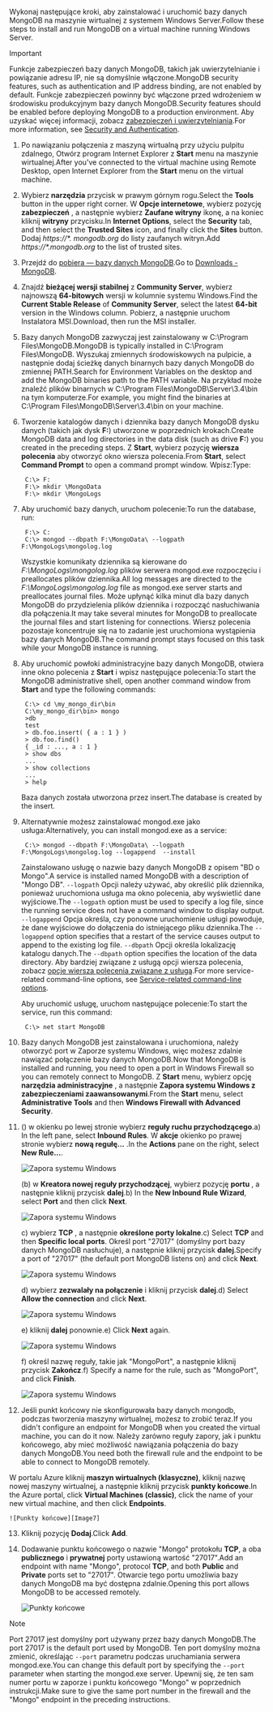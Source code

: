 <span data-ttu-id="e5a22-101">Wykonaj następujące kroki, aby zainstalować i uruchomić bazy danych MongoDB na maszynie wirtualnej z systemem Windows Server.</span><span class="sxs-lookup"><span data-stu-id="e5a22-101">Follow these steps to install and run MongoDB on a virtual machine running Windows Server.</span></span>

> [!IMPORTANT]
> <span data-ttu-id="e5a22-102">Funkcje zabezpieczeń bazy danych MongoDB, takich jak uwierzytelnianie i powiązanie adresu IP, nie są domyślnie włączone.</span><span class="sxs-lookup"><span data-stu-id="e5a22-102">MongoDB security features, such as authentication and IP address binding, are not enabled by default.</span></span> <span data-ttu-id="e5a22-103">Funkcje zabezpieczeń powinny być włączone przed wdrożeniem w środowisku produkcyjnym bazy danych MongoDB.</span><span class="sxs-lookup"><span data-stu-id="e5a22-103">Security features should be enabled before deploying MongoDB to a production environment.</span></span>  <span data-ttu-id="e5a22-104">Aby uzyskać więcej informacji, zobacz [zabezpieczeń i uwierzytelniania](http://www.mongodb.org/display/DOCS/Security+and+Authentication).</span><span class="sxs-lookup"><span data-stu-id="e5a22-104">For more information, see [Security and Authentication](http://www.mongodb.org/display/DOCS/Security+and+Authentication).</span></span>
>
>

1. <span data-ttu-id="e5a22-105">Po nawiązaniu połączenia z maszyną wirtualną przy użyciu pulpitu zdalnego, Otwórz program Internet Explorer z **Start** menu na maszynie wirtualnej.</span><span class="sxs-lookup"><span data-stu-id="e5a22-105">After you've connected to the virtual machine using Remote Desktop, open Internet Explorer from the **Start** menu on the virtual machine.</span></span>
2. <span data-ttu-id="e5a22-106">Wybierz **narzędzia** przycisk w prawym górnym rogu.</span><span class="sxs-lookup"><span data-stu-id="e5a22-106">Select the **Tools** button in the upper right corner.</span></span>  <span data-ttu-id="e5a22-107">W **Opcje internetowe**, wybierz pozycję **zabezpieczeń** , a następnie wybierz **Zaufane witryny** ikonę, a na koniec kliknij **witryny** przycisku.</span><span class="sxs-lookup"><span data-stu-id="e5a22-107">In **Internet Options**, select the **Security** tab, and then select the **Trusted Sites** icon, and finally click the **Sites** button.</span></span> <span data-ttu-id="e5a22-108">Dodaj *https://\*. mongodb.org* do listy zaufanych witryn.</span><span class="sxs-lookup"><span data-stu-id="e5a22-108">Add *https://\*.mongodb.org* to the list of trusted sites.</span></span>
3. <span data-ttu-id="e5a22-109">Przejdź do [pobiera — bazy danych MongoDB](https://www.mongodb.com/download-center#community).</span><span class="sxs-lookup"><span data-stu-id="e5a22-109">Go to [Downloads - MongoDB](https://www.mongodb.com/download-center#community).</span></span>
4. <span data-ttu-id="e5a22-110">Znajdź **bieżącej wersji stabilnej** z **Community Server**, wybierz najnowszą **64-bitowych** wersji w kolumnie systemu Windows.</span><span class="sxs-lookup"><span data-stu-id="e5a22-110">Find the **Current Stable Release** of **Community Server**, select the latest **64-bit** version in the Windows column.</span></span> <span data-ttu-id="e5a22-111">Pobierz, a następnie uruchom Instalatora MSI.</span><span class="sxs-lookup"><span data-stu-id="e5a22-111">Download, then run the MSI installer.</span></span>
5. <span data-ttu-id="e5a22-112">Bazy danych MongoDB zazwyczaj jest zainstalowany w C:\Program Files\MongoDB.</span><span class="sxs-lookup"><span data-stu-id="e5a22-112">MongoDB is typically installed in C:\Program Files\MongoDB.</span></span> <span data-ttu-id="e5a22-113">Wyszukaj zmiennych środowiskowych na pulpicie, a następnie dodaj ścieżkę danych binarnych bazy danych MongoDB do zmiennej PATH.</span><span class="sxs-lookup"><span data-stu-id="e5a22-113">Search for Environment Variables on the desktop and add the MongoDB binaries path to the PATH variable.</span></span> <span data-ttu-id="e5a22-114">Na przykład może znaleźć plików binarnych w C:\Program Files\MongoDB\Server\3.4\bin na tym komputerze.</span><span class="sxs-lookup"><span data-stu-id="e5a22-114">For example, you might find the binaries at C:\Program Files\MongoDB\Server\3.4\bin on your machine.</span></span>
6. <span data-ttu-id="e5a22-115">Tworzenie katalogów danych i dziennika bazy danych MongoDB dysku danych (takich jak dysk **F:**) utworzone w poprzednich krokach.</span><span class="sxs-lookup"><span data-stu-id="e5a22-115">Create MongoDB data and log directories in the data disk (such as drive **F:**) you created in the preceding steps.</span></span> <span data-ttu-id="e5a22-116">Z **Start**, wybierz pozycję **wiersza polecenia** aby otworzyć okno wiersza polecenia.</span><span class="sxs-lookup"><span data-stu-id="e5a22-116">From **Start**, select **Command Prompt** to open a command prompt window.</span></span>  <span data-ttu-id="e5a22-117">Wpisz:</span><span class="sxs-lookup"><span data-stu-id="e5a22-117">Type:</span></span>

        C:\> F:
        F:\> mkdir \MongoData
        F:\> mkdir \MongoLogs
7. <span data-ttu-id="e5a22-118">Aby uruchomić bazy danych, uruchom polecenie:</span><span class="sxs-lookup"><span data-stu-id="e5a22-118">To run the database, run:</span></span>

        F:\> C:
        C:\> mongod --dbpath F:\MongoData\ --logpath F:\MongoLogs\mongolog.log

    <span data-ttu-id="e5a22-119">Wszystkie komunikaty dziennika są kierowane do *F:\MongoLogs\mongolog.log* plików serwera mongod.exe rozpoczęciu i preallocates plików dziennika.</span><span class="sxs-lookup"><span data-stu-id="e5a22-119">All log messages are directed to the *F:\MongoLogs\mongolog.log* file as mongod.exe server starts and preallocates journal files.</span></span> <span data-ttu-id="e5a22-120">Może upłynąć kilka minut dla bazy danych MongoDB do przydzielenia plików dziennika i rozpocząć nasłuchiwania dla połączenia.</span><span class="sxs-lookup"><span data-stu-id="e5a22-120">It may take several minutes for MongoDB to preallocate the journal files and start listening for connections.</span></span> <span data-ttu-id="e5a22-121">Wiersz polecenia pozostaje koncentruje się na to zadanie jest uruchomiona wystąpienia bazy danych MongoDB.</span><span class="sxs-lookup"><span data-stu-id="e5a22-121">The command prompt stays focused on this task while your MongoDB instance is running.</span></span>
8. <span data-ttu-id="e5a22-122">Aby uruchomić powłoki administracyjne bazy danych MongoDB, otwiera inne okno polecenia z **Start** i wpisz następujące polecenia:</span><span class="sxs-lookup"><span data-stu-id="e5a22-122">To start the MongoDB administrative shell, open another command window from **Start** and type the following commands:</span></span>

        C:\> cd \my_mongo_dir\bin  
        C:\my_mongo_dir\bin> mongo  
        >db  
        test
        > db.foo.insert( { a : 1 } )  
        > db.foo.find()  
        { _id : ..., a : 1 }  
        > show dbs  
        ...  
        > show collections  
        ...  
        > help  

    <span data-ttu-id="e5a22-123">Baza danych została utworzona przez insert.</span><span class="sxs-lookup"><span data-stu-id="e5a22-123">The database is created by the insert.</span></span>
9. <span data-ttu-id="e5a22-124">Alternatywnie możesz zainstalować mongod.exe jako usługa:</span><span class="sxs-lookup"><span data-stu-id="e5a22-124">Alternatively, you can install mongod.exe as a service:</span></span>

        C:\> mongod --dbpath F:\MongoData\ --logpath F:\MongoLogs\mongolog.log --logappend  --install

    <span data-ttu-id="e5a22-125">Zainstalowano usługę o nazwie bazy danych MongoDB z opisem "BD o Mongo".</span><span class="sxs-lookup"><span data-stu-id="e5a22-125">A service is installed named MongoDB with a description of "Mongo DB".</span></span> <span data-ttu-id="e5a22-126">`--logpath` Opcji należy używać, aby określić plik dziennika, ponieważ uruchomiona usługa ma okno polecenia, aby wyświetlić dane wyjściowe.</span><span class="sxs-lookup"><span data-stu-id="e5a22-126">The `--logpath` option must be used to specify a log file, since the running service does not have a command window to display output.</span></span>  <span data-ttu-id="e5a22-127">`--logappend` Opcja określa, czy ponowne uruchomienie usługi powoduje, że dane wyjściowe do dołączenia do istniejącego pliku dziennika.</span><span class="sxs-lookup"><span data-stu-id="e5a22-127">The `--logappend` option specifies that a restart of the service causes output to append to the existing log file.</span></span>  <span data-ttu-id="e5a22-128">`--dbpath` Opcji określa lokalizację katalogu danych.</span><span class="sxs-lookup"><span data-stu-id="e5a22-128">The `--dbpath` option specifies the location of the data directory.</span></span> <span data-ttu-id="e5a22-129">Aby bardziej związane z usługą opcji wiersza polecenia, zobacz [opcje wiersza polecenia związane z usługą][MongoWindowsSvcOptions].</span><span class="sxs-lookup"><span data-stu-id="e5a22-129">For more service-related command-line options, see [Service-related command-line options][MongoWindowsSvcOptions].</span></span>

    <span data-ttu-id="e5a22-130">Aby uruchomić usługę, uruchom następujące polecenie:</span><span class="sxs-lookup"><span data-stu-id="e5a22-130">To start the service, run this command:</span></span>

        C:\> net start MongoDB
10. <span data-ttu-id="e5a22-131">Bazy danych MongoDB jest zainstalowana i uruchomiona, należy otworzyć port w Zaporze systemu Windows, więc możesz zdalnie nawiązać połączenie bazy danych MongoDB.</span><span class="sxs-lookup"><span data-stu-id="e5a22-131">Now that MongoDB is installed and running, you need to open a port in Windows Firewall so you can remotely connect to MongoDB.</span></span>  <span data-ttu-id="e5a22-132">Z **Start** menu, wybierz opcję **narzędzia administracyjne** , a następnie **Zapora systemu Windows z zabezpieczeniami zaawansowanymi**.</span><span class="sxs-lookup"><span data-stu-id="e5a22-132">From the **Start** menu, select **Administrative Tools** and then **Windows Firewall with Advanced Security**.</span></span>
11. <span data-ttu-id="e5a22-133">() w okienku po lewej stronie wybierz **reguły ruchu przychodzącego**.</span><span class="sxs-lookup"><span data-stu-id="e5a22-133">a) In the left pane, select **Inbound Rules**.</span></span>  <span data-ttu-id="e5a22-134">W **akcje** okienko po prawej stronie wybierz **nową regułę...** .</span><span class="sxs-lookup"><span data-stu-id="e5a22-134">In the **Actions** pane on the right, select **New Rule...**.</span></span>

    ![Zapora systemu Windows][Image1]

    <span data-ttu-id="e5a22-136">(b) w **Kreatora nowej reguły przychodzącej**, wybierz pozycję **portu** , a następnie kliknij przycisk **dalej**.</span><span class="sxs-lookup"><span data-stu-id="e5a22-136">b) In the **New Inbound Rule Wizard**, select **Port** and then click **Next**.</span></span>

    ![Zapora systemu Windows][Image2]

    <span data-ttu-id="e5a22-138">c) wybierz **TCP** , a następnie **określone porty lokalne**.</span><span class="sxs-lookup"><span data-stu-id="e5a22-138">c) Select **TCP** and then **Specific local ports**.</span></span>  <span data-ttu-id="e5a22-139">Określ port "27017" (domyślny port bazy danych MongoDB nasłuchuje), a następnie kliknij przycisk **dalej**.</span><span class="sxs-lookup"><span data-stu-id="e5a22-139">Specify a port of "27017" (the default port MongoDB listens on) and click **Next**.</span></span>

    ![Zapora systemu Windows][Image3]

    <span data-ttu-id="e5a22-141">d) wybierz **zezwalały na połączenie** i kliknij przycisk **dalej**.</span><span class="sxs-lookup"><span data-stu-id="e5a22-141">d) Select **Allow the connection** and click **Next**.</span></span>

    ![Zapora systemu Windows][Image4]

    <span data-ttu-id="e5a22-143">e) kliknij **dalej** ponownie.</span><span class="sxs-lookup"><span data-stu-id="e5a22-143">e) Click **Next** again.</span></span>

    ![Zapora systemu Windows][Image5]

    <span data-ttu-id="e5a22-145">f) określ nazwę reguły, takie jak "MongoPort", a następnie kliknij przycisk **Zakończ**.</span><span class="sxs-lookup"><span data-stu-id="e5a22-145">f) Specify a name for the rule, such as "MongoPort", and click **Finish**.</span></span>

    ![Zapora systemu Windows][Image6]

12. <span data-ttu-id="e5a22-147">Jeśli punkt końcowy nie skonfigurowała bazy danych mongodb, podczas tworzenia maszyny wirtualnej, możesz to zrobić teraz.</span><span class="sxs-lookup"><span data-stu-id="e5a22-147">If you didn't configure an endpoint for MongoDB when you created the virtual machine, you can do it now.</span></span> <span data-ttu-id="e5a22-148">Należy zarówno reguły zapory, jak i punktu końcowego, aby mieć możliwość nawiązania połączenia do bazy danych MongoDB.</span><span class="sxs-lookup"><span data-stu-id="e5a22-148">You need both the firewall rule and the endpoint to be able to connect to MongoDB remotely.</span></span>

  <span data-ttu-id="e5a22-149">W portalu Azure kliknij **maszyn wirtualnych (klasyczne)**, kliknij nazwę nowej maszyny wirtualnej, a następnie kliknij przycisk **punkty końcowe**.</span><span class="sxs-lookup"><span data-stu-id="e5a22-149">In the Azure portal, click **Virtual Machines (classic)**, click the name of your new virtual machine, and then click **Endpoints**.</span></span>

    ![Punkty końcowe][Image7]

13. <span data-ttu-id="e5a22-151">Kliknij pozycję **Dodaj**.</span><span class="sxs-lookup"><span data-stu-id="e5a22-151">Click **Add**.</span></span>

14. <span data-ttu-id="e5a22-152">Dodawanie punktu końcowego o nazwie "Mongo" protokołu **TCP**, a oba **publicznego** i **prywatnej** porty ustawioną wartość "27017".</span><span class="sxs-lookup"><span data-stu-id="e5a22-152">Add an endpoint with name "Mongo", protocol **TCP**, and both **Public** and **Private** ports set to "27017".</span></span> <span data-ttu-id="e5a22-153">Otwarcie tego portu umożliwia bazy danych MongoDB ma być dostępna zdalnie.</span><span class="sxs-lookup"><span data-stu-id="e5a22-153">Opening this port allows MongoDB to be accessed remotely.</span></span>

    ![Punkty końcowe][Image9]

> [!NOTE]
> <span data-ttu-id="e5a22-155">Port 27017 jest domyślny port używany przez bazy danych MongoDB.</span><span class="sxs-lookup"><span data-stu-id="e5a22-155">The port 27017 is the default port used by MongoDB.</span></span> <span data-ttu-id="e5a22-156">Ten port domyślny można zmienić, określając `--port` parametru podczas uruchamiania serwera mongod.exe.</span><span class="sxs-lookup"><span data-stu-id="e5a22-156">You can change this default port by specifying the `--port` parameter when starting the mongod.exe server.</span></span> <span data-ttu-id="e5a22-157">Upewnij się, że ten sam numer portu w zaporze i punktu końcowego "Mongo" w poprzednich instrukcji.</span><span class="sxs-lookup"><span data-stu-id="e5a22-157">Make sure to give the same port number in the firewall and the "Mongo" endpoint in the preceding instructions.</span></span>
>
>

[MongoDownloads]: http://www.mongodb.org/downloads

[MongoWindowsSvcOptions]: http://www.mongodb.org/display/DOCS/Windows+Service


[Image1]: ./media/install-and-run-mongo-on-win2k8-vm/WinFirewall1.png
[Image2]: ./media/install-and-run-mongo-on-win2k8-vm/WinFirewall2.png
[Image3]: ./media/install-and-run-mongo-on-win2k8-vm/WinFirewall3.png
[Image4]: ./media/install-and-run-mongo-on-win2k8-vm/WinFirewall4.png
[Image5]: ./media/install-and-run-mongo-on-win2k8-vm/WinFirewall5.png
[Image6]: ./media/install-and-run-mongo-on-win2k8-vm/WinFirewall6.png
[Image7]: ./media/install-and-run-mongo-on-win2k8-vm/menusendpointadd.png
<!-- Removed 03/08/2017. Not in new portal. -->
<!-- [Image8]: ./media/install-and-run-mongo-on-win2k8-vm/WinVmAddEndpoint2.png
-->
[Image9]: ./media/install-and-run-mongo-on-win2k8-vm/newendpointdetails.png
